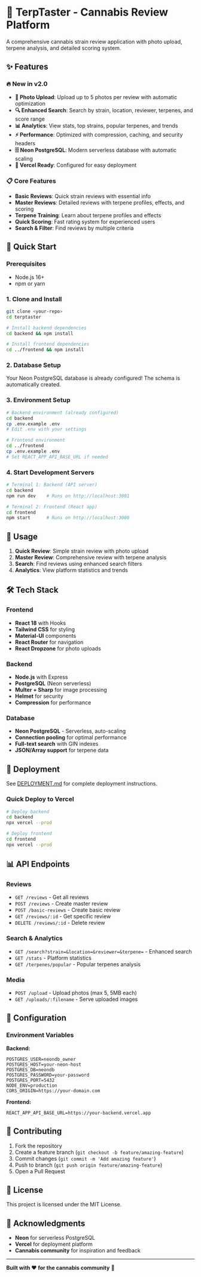 # 🌿 TerpTaster - Cannabis Review Platform

A comprehensive cannabis strain review application with photo upload, terpene analysis, and detailed scoring system.

## ✨ Features

### 🔥 **New in v2.0**

- **📸 Photo Upload**: Upload up to 5 photos per review with automatic optimization
- **🔍 Enhanced Search**: Search by strain, location, reviewer, terpenes, and score range
- **📊 Analytics**: View stats, top strains, popular terpenes, and trends
- **⚡ Performance**: Optimized with compression, caching, and security headers
- **🗄️ Neon PostgreSQL**: Modern serverless database with automatic scaling
- **🚀 Vercel Ready**: Configured for easy deployment

### 📋 Core Features

- **Basic Reviews**: Quick strain reviews with essential info
- **Master Reviews**: Detailed reviews with terpene profiles, effects, and scoring
- **Terpene Training**: Learn about terpene profiles and effects
- **Quick Scoring**: Fast rating system for experienced users
- **Search & Filter**: Find reviews by multiple criteria

## 🚀 Quick Start

### Prerequisites

- Node.js 16+
- npm or yarn

### 1. Clone and Install

```bash
git clone <your-repo>
cd terptaster

# Install backend dependencies
cd backend && npm install

# Install frontend dependencies
cd ../frontend && npm install
```

### 2. Database Setup

Your Neon PostgreSQL database is already configured! The schema is automatically created.

### 3. Environment Setup

```bash
# Backend environment (already configured)
cd backend
cp .env.example .env
# Edit .env with your settings

# Frontend environment
cd ../frontend
cp .env.example .env
# Set REACT_APP_API_BASE_URL if needed
```

### 4. Start Development Servers

```bash
# Terminal 1: Backend (API server)
cd backend
npm run dev    # Runs on http://localhost:3001

# Terminal 2: Frontend (React app)
cd frontend
npm start      # Runs on http://localhost:3000
```

## 📱 Usage

1. **Quick Review**: Simple strain review with photo upload
2. **Master Review**: Comprehensive review with terpene analysis
3. **Search**: Find reviews using enhanced search filters
4. **Analytics**: View platform statistics and trends

## 🛠️ Tech Stack

### Frontend

- **React 18** with Hooks
- **Tailwind CSS** for styling
- **Material-UI** components
- **React Router** for navigation
- **React Dropzone** for photo uploads

### Backend

- **Node.js** with Express
- **PostgreSQL** (Neon serverless)
- **Multer + Sharp** for image processing
- **Helmet** for security
- **Compression** for performance

### Database

- **Neon PostgreSQL** - Serverless, auto-scaling
- **Connection pooling** for optimal performance
- **Full-text search** with GIN indexes
- **JSON/Array support** for terpene data

## 🚢 Deployment

See [DEPLOYMENT.md](DEPLOYMENT.md) for complete deployment instructions.

### Quick Deploy to Vercel

```bash
# Deploy backend
cd backend
npx vercel --prod

# Deploy frontend
cd frontend
npx vercel --prod
```

## 📊 API Endpoints

### Reviews

- `GET /reviews` - Get all reviews
- `POST /reviews` - Create master review
- `POST /basic-reviews` - Create basic review
- `GET /reviews/:id` - Get specific review
- `DELETE /reviews/:id` - Delete review

### Search & Analytics

- `GET /search?strain=&location=&reviewer=&terpene=` - Enhanced search
- `GET /stats` - Platform statistics
- `GET /terpenes/popular` - Popular terpenes analysis

### Media

- `POST /upload` - Upload photos (max 5, 5MB each)
- `GET /uploads/:filename` - Serve uploaded images

## 🔧 Configuration

### Environment Variables

**Backend:**

```env
POSTGRES_USER=neondb_owner
POSTGRES_HOST=your-neon-host
POSTGRES_DB=neondb
POSTGRES_PASSWORD=your-password
POSTGRES_PORT=5432
NODE_ENV=production
CORS_ORIGIN=https://your-domain.com
```

**Frontend:**

```env
REACT_APP_API_BASE_URL=https://your-backend.vercel.app
```

## 🤝 Contributing

1. Fork the repository
2. Create a feature branch (`git checkout -b feature/amazing-feature`)
3. Commit changes (`git commit -m 'Add amazing feature'`)
4. Push to branch (`git push origin feature/amazing-feature`)
5. Open a Pull Request

## 📄 License

This project is licensed under the MIT License.

## 🙏 Acknowledgments

- **Neon** for serverless PostgreSQL
- **Vercel** for deployment platform
- **Cannabis community** for inspiration and feedback

---

**Built with ❤️ for the cannabis community** 🌱
